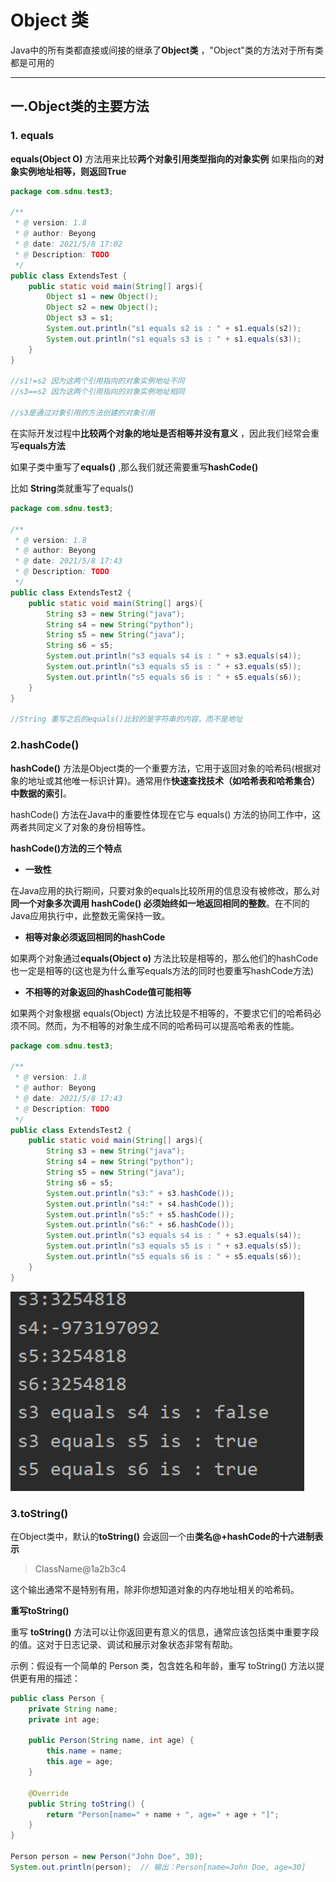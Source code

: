 # Object 类

Java中的所有类都直接或间接的继承了**Object类** ，"Object"类的方法对于所有类都是可用的

---

## 一.Object类的主要方法

### 1. equals

**equals(Object O)** 方法用来比较**两个对象引用类型指向的对象实例** 如果指向的**对象实例地址相等，则返回True**

```java
package com.sdnu.test3;

/**
 * @ version: 1.8
 * @ author: Beyong
 * @ date: 2021/5/8 17:02
 * @ Description: TODO
 */
public class ExtendsTest {
    public static void main(String[] args){
        Object s1 = new Object();
        Object s2 = new Object();
        Object s3 = s1;
        System.out.println("s1 equals s2 is : " + s1.equals(s2));
        System.out.println("s1 equals s3 is : " + s1.equals(s3));
    }
}

//s1!=s2 因为这两个引用指向的对象实例地址不同
//s3==s2 因为这两个引用指向的对象实例地址相同

//s3是通过对象引用的方法创建的对象引用

```

在实际开发过程中**比较两个对象的地址是否相等并没有意义** ，因此我们经常会重写**equals方法** 

如果子类中重写了**equals()** ,那么我们就还需要重写**hashCode()** 

比如 **String**类就重写了equals()

```java
package com.sdnu.test3;

/**
 * @ version: 1.8
 * @ author: Beyong
 * @ date: 2021/5/8 17:43
 * @ Description: TODO
 */
public class ExtendsTest2 {
    public static void main(String[] args){
        String s3 = new String("java");
        String s4 = new String("python");
        String s5 = new String("java");
        String s6 = s5;
        System.out.println("s3 equals s4 is : " + s3.equals(s4));
        System.out.println("s3 equals s5 is : " + s3.equals(s5));
        System.out.println("s5 equals s6 is : " + s5.equals(s6));
    }
}

//String 重写之后的equals()比较的是字符串的内容，而不是地址
```

### 2.hashCode()

**hashCode()** 方法是Object类的一个重要方法，它用于返回对象的哈希码(根据对象的地址或其他唯一标识计算)。通常用作**快速查找技术（如哈希表和哈希集合）中数据的索引**。

hashCode() 方法在Java中的重要性体现在它与 equals() 方法的协同工作中，这两者共同定义了对象的身份相等性。

**hashCode()方法的三个特点**

- **一致性**

在Java应用的执行期间，只要对象的equals比较所用的信息没有被修改，那么对**同一个对象多次调用 hashCode() 必须始终如一地返回相同的整数**。在不同的Java应用执行中，此整数无需保持一致。

- **相等对象必须返回相同的hashCode**

如果两个对象通过**equals(Object o)** 方法比较是相等的，那么他们的hashCode也一定是相等的(这也是为什么重写equals方法的同时也要重写hashCode方法)

- **不相等的对象返回的hashCode值可能相等**

如果两个对象根据 equals(Object) 方法比较是不相等的，不要求它们的哈希码必须不同。然而，为不相等的对象生成不同的哈希码可以提高哈希表的性能。

```java
package com.sdnu.test3;

/**
 * @ version: 1.8
 * @ author: Beyong
 * @ date: 2021/5/8 17:43
 * @ Description: TODO
 */
public class ExtendsTest2 {
    public static void main(String[] args){
        String s3 = new String("java");
        String s4 = new String("python");
        String s5 = new String("java");
        String s6 = s5;
        System.out.println("s3:" + s3.hashCode());
        System.out.println("s4:" + s4.hashCode());
        System.out.println("s5:" + s5.hashCode());
        System.out.println("s6:" + s6.hashCode());
        System.out.println("s3 equals s4 is : " + s3.equals(s4));
        System.out.println("s3 equals s5 is : " + s3.equals(s5));
        System.out.println("s5 equals s6 is : " + s5.equals(s6));
    }
}
```
![alt text](image-12.png)

### 3.toString()

在Object类中，默认的**toString()** 会返回一个由**类名@+hashCode的十六进制表示**

>ClassName@1a2b3c4

这个输出通常不是特别有用，除非你想知道对象的内存地址相关的哈希码。

**重写toString()**

重写 **toString()** 方法可以让你返回更有意义的信息，通常应该包括类中重要字段的值。这对于日志记录、调试和展示对象状态非常有帮助。

示例：假设有一个简单的 Person 类，包含姓名和年龄，重写 toString() 方法以提供更有用的描述：

```java
public class Person {
    private String name;
    private int age;

    public Person(String name, int age) {
        this.name = name;
        this.age = age;
    }

    @Override
    public String toString() {
        return "Person[name=" + name + ", age=" + age + "]";
    }
}

Person person = new Person("John Doe", 30);
System.out.println(person);  // 输出：Person[name=John Doe, age=30]

```

